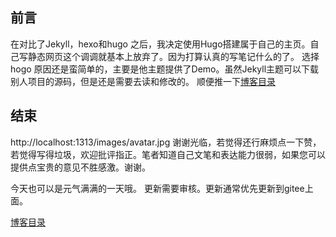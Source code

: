 
## 前言
在对比了Jekyll，hexo和hugo 之后，我决定使用Hugo搭建属于自己的主页。自己写静态网页这个调调就基本上放弃了。因为打算认真的写笔记什么的了。
选择hogo 原因还是蛮简单的，主要是他主题提供了Demo。虽然Jekyll主题可以下载别人项目的源码，但是还是需要去读和修改的。
顺便推一下[博客目录](https://gitee.com/lalalaxiaowifi/pictures) 

## 结束
http://localhost:1313/images/avatar.jpg
谢谢光临，若觉得还行麻烦点一下赞，若觉得写得垃圾，欢迎批评指正。笔者知道自己文笔和表达能力很弱，如果您可以提供点宝贵的意见不胜感激。谢谢。

今天也可以是元气满满的一天哦。
更新需要审核。更新通常优先更新到gitee上面。

[博客目录](https://gitee.com/lalalaxiaowifi/pictures) 

